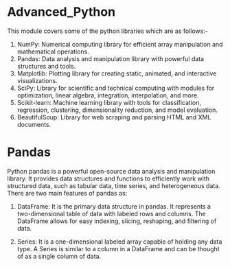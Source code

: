 # Advanced_Python
This module covers some of the python libraries which are as follows:-
1. NumPy: Numerical computing library for efficient array manipulation and mathematical operations.
2. Pandas: Data analysis and manipulation library with powerful data structures and tools.
3. Matplotlib: Plotting library for creating static, animated, and interactive visualizations.
4. SciPy: Library for scientific and technical computing with modules for optimization, linear algebra, integration, interpolation, and more.
5. Scikit-learn: Machine learning library with tools for classification, regression, clustering, dimensionality reduction, and model evaluation.
6. BeautifulSoup: Library for web scraping and parsing HTML and XML documents.

# Pandas
Python pandas is a powerful open-source data analysis and manipulation library. It provides data structures and functions to efficiently work with structured data, such as tabular data, time series, and heterogeneous data.
There are two main features of pandas as:

1. DataFrame: It is the primary data structure in pandas. It represents a two-dimensional table of data with labeled rows and columns. The DataFrame allows for easy indexing, slicing, reshaping, and filtering of data.

2. Series: It is a one-dimensional labeled array capable of holding any data type. A Series is similar to a column in a DataFrame and can be thought of as a single column of data.
